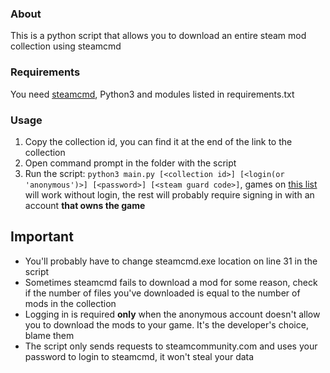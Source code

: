 ### About
This is a python script that allows you to download an entire steam mod collection using steamcmd

### Requirements
You need [steamcmd](https://developer.valvesoftware.com/wiki/SteamCMD#Downloading_SteamCMD), Python3 and modules listed in requirements.txt

### Usage
1. Copy the collection id, you can find it at the end of the link to the collection
2. Open command prompt in the folder with the script
3. Run the script: `python3 main.py [<collection id>] [<login(or 'anonymous')>] [<password>] [<steam guard code>]`, games on [this list](https://steamdb.info/sub/17906/apps/) will work without login, the rest will probably require signing in with an account **that owns the game**
   
## Important
- You'll probably have to change steamcmd.exe location on line 31 in the script
- Sometimes steamcmd fails to download a mod for some reason, check if the number of files you've downloaded is equal to the number of mods in the collection
- Logging in is required **only** when the anonymous account doesn't allow you to download the mods to your game. It's the developer's choice, blame them
- The script only sends requests to steamcommunity.com and uses your password to login to steamcmd, it won't steal your data 